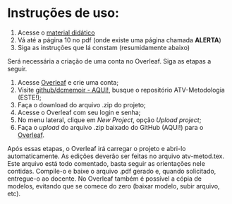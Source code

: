 # Instruções de uso:

1. Acesse o [material didático](https://drive.google.com/file/d/17zgCuOcZfeLzAVLaoVVKMUBoCqAaSDNs/view)
2. Vá até a página 10 no pdf (onde existe uma página chamada **ALERTA**)
3. Siga as instruções que lá constam (resumidamente abaixo)

Será necessária a criação de uma conta no Overleaf. Siga as etapas a seguir.
1. Acesse [Overleaf](www.overleaf.com) e crie uma conta;
2. Visite [github/dcmemoir - AQUI!](https://github.com/dcmemoir), busque o repositório ATV-Metodologia (ESTE!);
3. Faça o download do arquivo .zip do projeto;
4. Acesse o Overleaf com seu login e senha;
5. No menu lateral, clique em _New Project_, opção _Upload project_;
6. Faça o _upload_ do arquivo .zip baixado do GitHub (AQUI!) para o [Overleaf](www.overleaf.com).

Após essas etapas, o Overleaf irá carregar o projeto e abri-lo automaticamente. As edições deverão ser feitas no arquivo atv-metod.tex. Este arquivo está todo comentado, basta seguir as orientações nele contidas. Compile-o e baixe o arquivo .pdf gerado e, quando
solicitado, entregue-o ao docente. No Overleaf também é possível a cópia de modelos, evitando
que se comece do zero (baixar modelo, subir arquivo, etc).
